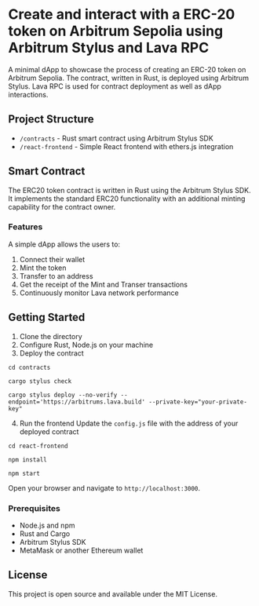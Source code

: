 # Create and interact with a ERC-20 token on Arbitrum Sepolia using Arbitrum Stylus and Lava RPC

A minimal dApp to showcase the process of creating an ERC-20 token on Arbitrum Sepolia. The contract, written in Rust, is deployed using Arbitrum Stylus. Lava RPC is used for contract deployment as well as dApp interactions.

## Project Structure

- `/contracts` - Rust smart contract using Arbitrum Stylus SDK
- `/react-frontend` - Simple React frontend with ethers.js integration

## Smart Contract

The ERC20 token contract is written in Rust using the Arbitrum Stylus SDK. It implements the standard ERC20 functionality with an additional minting capability for the contract owner. 

### Features

A simple dApp allows the users to:

1. Connect their wallet
2. Mint the token
3. Transfer to an address
4. Get the receipt of the Mint and Transer transactions
5. Continuously monitor Lava network performance


## Getting Started
1. Clone the directory
2. Configure Rust, Node.js on your machine
3. Deploy the contract

```
cd contracts

cargo stylus check 

cargo stylus deploy --no-verify --endpoint='https://arbitrums.lava.build' --private-key="your-private-key"

```

4. Run the frontend 
Update the `config.js` file with the address of your deployed contract


```
cd react-frontend

npm install

npm start
```

Open your browser and navigate to `http://localhost:3000`.

### Prerequisites

- Node.js and npm
- Rust and Cargo
- Arbitrum Stylus SDK
- MetaMask or another Ethereum wallet

## License

This project is open source and available under the MIT License.
